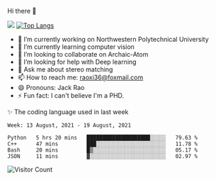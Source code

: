 Hi there 👋

![](https://github-readme-stats.vercel.app/api?username=Raohaocheng)
[![Top Langs](https://github-readme-stats.vercel.app/api/top-langs/?username=Raohaocheng&layout=compact)](https://github.com/anuraghazra/github-readme-stats)

- 🔭 I’m currently working on Northwestern Polytechnical University
- 🌱 I’m currently learning computer vision
- 👯 I’m looking to collaborate on Archaic-Atom
- 🤔 I’m looking for help with Deep learning
- 💬 Ask me about stereo matching
- 📫 How to reach me: raoxi36@foxmail.com
- 😄 Pronouns: Jack Rao
- ⚡ Fun fact: I can't believe I'm a PHD.

✨ The coding language used in last week
<!--START_SECTION:waka-->
```text
Week: 13 August, 2021 - 19 August, 2021

Python   5 hrs 20 mins   ████████████████████░░░░░   79.63 % 
C++      47 mins         ███░░░░░░░░░░░░░░░░░░░░░░   11.78 % 
Bash     20 mins         █▒░░░░░░░░░░░░░░░░░░░░░░░   05.17 % 
JSON     11 mins         ▓░░░░░░░░░░░░░░░░░░░░░░░░   02.97 % 
```
<!--END_SECTION:waka-->

![Visitor Count](https://profile-counter.glitch.me/Raohaocheng/count.svg)
